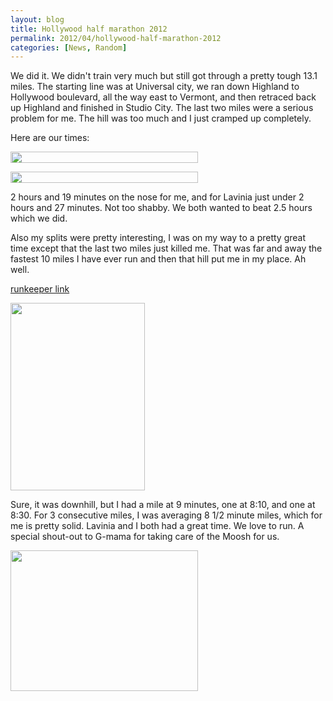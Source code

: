 ```yaml
---
layout: blog
title: Hollywood half marathon 2012
permalink: 2012/04/hollywood-half-marathon-2012
categories: [News, Random]
---
```


We did it. We didn't train very much but still got through a pretty tough 13.1 miles. The starting line was at Universal city, we ran down Highland to Hollywood boulevard, all the way east to Vermont, and then retraced back up Highland and finished in Studio City. The last two miles were a serious problem for me. The hill was too much and I just cramped up completely.

Here are our times:

<a href="http://blog.kristeraxel.com/wp-content/uploads/2012/04/Screen-shot-2012-04-08-at-1.30.06-PM.png"><img src="http://blog.kristeraxel.com/wp-content/uploads/2012/04/Screen-shot-2012-04-08-at-1.30.06-PM-300x18.png" alt="" title="Screen shot 2012-04-08 at 1.30.06 PM" width="300" height="18" class="aligncenter size-medium wp-image-1774" /></a>

<a href="http://blog.kristeraxel.com/wp-content/uploads/2012/04/Screen-shot-2012-04-08-at-1.30.18-PM.png"><img src="http://blog.kristeraxel.com/wp-content/uploads/2012/04/Screen-shot-2012-04-08-at-1.30.18-PM-300x18.png" alt="" title="Screen shot 2012-04-08 at 1.30.18 PM" width="300" height="18" class="aligncenter size-medium wp-image-1775" /></a>

2 hours and 19 minutes on the nose for me, and for Lavinia just under 2 hours and 27 minutes. Not too shabby. We both wanted to beat 2.5 hours which we did.

Also my splits were pretty interesting, I was on my way to a pretty great time except that the last two miles just killed me. That was far and away the fastest 10 miles I have ever run and then that hill put me in my place. Ah well.

<a href="http://runkeeper.com/user/kristeraxel/activity/80129086" title="runkeeper link">runkeeper link</a>

<a href="http://blog.kristeraxel.com/wp-content/uploads/2012/04/Screen-shot-2012-04-08-at-1.35.59-PM.png"><img src="http://blog.kristeraxel.com/wp-content/uploads/2012/04/Screen-shot-2012-04-08-at-1.35.59-PM-215x300.png" alt="" title="Screen shot 2012-04-08 at 1.35.59 PM" width="215" height="300" class="aligncenter size-medium wp-image-1776" /></a>

Sure, it was downhill, but I had a mile at 9 minutes, one at 8:10, and one at 8:30. For 3 consecutive miles, I was averaging 8 1/2 minute miles, which for me is pretty solid. Lavinia and I both had a great time. We love to run. A special shout-out to G-mama for taking care of the Moosh for us.

<a href="http://blog.kristeraxel.com/wp-content/uploads/2012/04/IMG_1136.jpg"><img src="http://blog.kristeraxel.com/wp-content/uploads/2012/04/IMG_1136-300x225.jpg" alt="" title="IMG_1136" width="300" height="225" class="aligncenter size-medium wp-image-1779" /></a>
